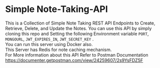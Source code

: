 # Simple Note-Taking-API
This is a Collection of Simple Note Taking REST API Endpoints to Create, Retrieve, Delete, and Update the Notes. You can use this API by simply cloning this repo and Setting the following Environment variable
```PORT```, ```MONGOURL```, ```JWT_EXPIRES_IN```, ```JWT_SECRET_KEY``` .  
You can run this server using Docker also.  
This Server has Redis for note caching mechanism.  
For More information about this API Refer to Postman Documentation https://documenter.getpostman.com/view/24259607/2s9YsFDZ5F
